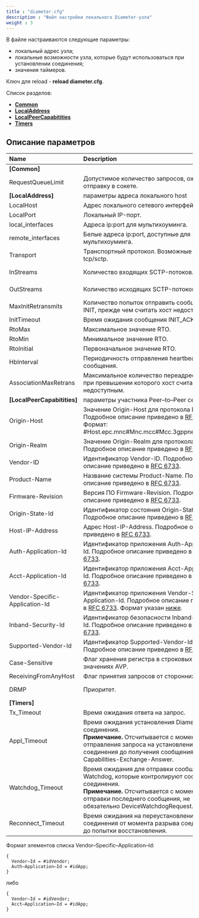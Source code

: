 ```yaml
---
title : "diameter.cfg"
description : "Файл настройки локального Diameter-узла"
weight : 3
---
```

В файле настраиваются следующие параметры:
* локальный адрес узла;
* локальные возможности узла, которые будут использоваться при установлении соединения;
* значения таймеров.

Ключ для reload - **reload diameter.cfg**.

Список разделов:

* **[Common](#common)**
* **[LocalAddress](#localaddress)**
* **[LocalPeerCapabitities](#localpeercapabitities)**
* **[Timers](#timers)**

## Описание параметров
|Name|Description|Type|Default|O/M|P/R|Version|
|:---|:----------|:---|:------|:--|:--|:------|
|**<a name="common">[Common]</a>**||
|RequestQueueLimit|Допустимое количество запросов, ожидающих отправку в сокете.|int|0 , без ограничений.|O|R||
|**<a name="localaddress">[LocalAddress]</a>**|параметры адреса локального host||
|LocalHost|Адрес локального сетевого интерфейса.|ip||M|P||
|LocalPort|Локальный IP-порт.|int||M|P||
|local_interfaces|Адреса ip:port для мультихоуминга.|string||O|P||
|remote_interfaces|Белые адреса ip:port, доступные для мультихоуминга.|string||O|P||
|Transport|Транспортный протокол. Возможные значения:<br>tcp/sctp.|string|tcp|O|P||
|InStreams|Количество входящих SCTP-потоков.|int 1-65535|1|O|P||
|OutStreams|Количество исходящих SCTP-потоков.|int 1-65535|1|O|P||
|MaxInitRetransmits|Количество попыток отправить сообщение INIT, прежде чем считать хост недоступным.|int|10|O|R||
|InitTimeout|Время ожидания сообщения INIT_ACK.|int ms|1000|O|R||
|RtoMax|Максимальное значение RTO.|int ms|60000|O|R||
|RtoMin|Минимальное значение RTO.|int ms|1000|O|R||
|RtoInitial|Первоначальное значение RTO.|int ms|3000|O|R||
|HbInterval|Периодичность отправления heartbeat-сообщения.|int ms|30000|O|R||
|AssociationMaxRetrans|Максимальное количество переадресаций, при превышении которого хост считается недоступным.|int|10|O|R||
|**<a name="localpeercapabitities">[LocalPeerCapabitities]</a>**|параметры участника Peer–to–Peer сети||
|Origin-Host|Значение Origin-Host для протокола Diameter. Подробное описание приведено в <a href="https://datatracker.ietf.org/doc/html/rfc6733">RFC 6733</a>. Формат:<br>#Host.epc.mnc#Mnc.mcc#Mcc.3gppnetwork.org.|string||M|R||
|Origin-Realm|Значение Origin-Realm для протокола Diameter. Подробное описание приведено в <a href="https://datatracker.ietf.org/doc/html/rfc6733">RFC 6733</a>.|string||M|R||
|Vendor-ID|Идентификатор Vendor-ID. Подробное описание приведено в <a href="https://datatracker.ietf.org/doc/html/rfc6733">RFC 6733</a>.|int||M|R||
|Product-Name|Название системы Product-Name. Подробное описание приведено в <a href="https://datatracker.ietf.org/doc/html/rfc6733">RFC 6733</a>.|string||M|R||
|Firmware-Revision|Версия ПО Firmware-Revision. Подробное описание приведено в <a href="https://datatracker.ietf.org/doc/html/rfc6733">RFC 6733</a>.|int||O|R||
|Origin-State-Id|Идентификатор состояния Origin-State-Id. Подробное описание приведено в <a href="https://datatracker.ietf.org/doc/html/rfc6733">RFC 6733</a>.|int||O|R||
|Host-IP-Address|Адрес Host-IP-Address. Подробное описание приведено в <a href="https://datatracker.ietf.org/doc/html/rfc6733">RFC 6733</a>.|list, ip||M|R||
|Auth-Application-Id|Идентификатор приложения Auth-Application-Id. Подробное описание приведено в <a href="https://datatracker.ietf.org/doc/html/rfc6733">RFC 6733</a>.|list, int||O|R||
|Acct-Application-Id|Идентификатор приложения Acct-Application-Id. Подробное описание приведено в <a href="https://datatracker.ietf.org/doc/html/rfc6733">RFC 6733</a>.|list, int||O|R||
|Vendor-Specific-Application-Id|Идентификатор приложения Vendor-Specific-Application-Id. Подробное описание приведено в <a href="https://datatracker.ietf.org/doc/html/rfc6733">RFC 6733</a>. Формат указан [ниже](#vendorspecificapplicationid).|object||O|R||
|Inband-Security-Id|Идентификатор безопасности Inband-Security-Id. Подробное описание приведено в <a href="https://datatracker.ietf.org/doc/html/rfc6733">RFC 6733</a>.|list, int||O|R||
|Supported-Vendor-Id|Идентификатор Supported-Vendor-Id. Подробное описание приведено в <a href="https://datatracker.ietf.org/doc/html/rfc6733">RFC 6733</a>.|list, int||O|R||
|Case-Sensitive|Флаг хранения регистра в строковых значениях AVP.|bool|1|O|R||
|ReceivingFromAnyHost|Флаг принятия запросов от сторонних хостов.|bool|0|O|R||
|DRMP|Приоритет.|int<br>0-15||O|R||
|**<a name="timers">[Timers]</a>**||
|Tx_Timeout|Время ожидания ответа на запрос.|int ms|30000|O|R||
|Appl_Timeout|Время ожидания установления Diameter-соединения.<br> **Примечание.** Отсчитывается с момента отправления запроса на установление TCP–соединения до получения сообщения Capabilities-Exchange-Answer.|int ms|40000|O|R||
|Watchdog_Timeout|Время ожидания для отправки сообщений Watchdog, которые контролируют состояние соединения.<br>**Примечание.** Отсчитывается с момента отправки последнего сообщения, не обязательно DeviceWatchdogRequest.|int ms|10000|O|R||
|Reconnect_Timeout|Время ожидания на переустановление соединения от момента разрыва соединения до попытки восстановления.|int ms|30000|O|R||

Формат элементов списка <a name="vendorspecificapplicationid">Vendor–Specific–Application–Id:
```
{
  Vendor–Id = #idVendor;
  Auth–Application–Id = #idApp;
}
```
либо
```
{
  Vendor–Id = #idVendor;
  Acct–Application–Id = #idApp;
}
```
